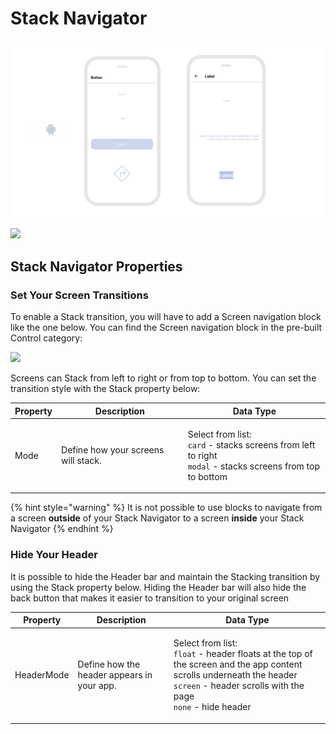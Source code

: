 # Stack Navigator

![](.gitbook/assets/thunkable-documentation-exhibits-85.png)

![](.gitbook/assets/thunkable-documentation-exhibits-84.png)

## Stack Navigator Properties

### Set Your Screen Transitions

To enable a Stack transition, you will have to add a Screen navigation block like the one below. You can find the Screen navigation block in the pre-built Control category:

![](.gitbook/assets/btn\_click\_1.png)

Screens can Stack from left to right or from top to bottom. You can set the transition style with the Stack property below:

| Property | Description                          | Data Type                                                                                                                                   |
| -------- | ------------------------------------ | ------------------------------------------------------------------------------------------------------------------------------------------- |
| Mode     | Define how your screens will stack.  | <p>Select from list:<br><code>card</code> - stacks screens from left to right<br><code>modal</code> - stacks screens from top to bottom</p> |

{% hint style="warning" %}
It is not possible to use blocks to navigate from a screen **outside** of your Stack Navigator to a screen **inside** your Stack Navigator
{% endhint %}

### Hide Your Header

It is possible to hide the Header bar and maintain the Stacking transition by using the Stack property below. Hiding the Header bar will also hide the back button that makes it easier to transition to your original screen

| Property   | Description                                | Data Type                                                                                                                                                                                                                          |
| ---------- | ------------------------------------------ | ---------------------------------------------------------------------------------------------------------------------------------------------------------------------------------------------------------------------------------- |
| HeaderMode | Define how the header appears in your app. | <p>Select from list:<br><code>float</code> - header floats at the top of the screen and the app content scrolls underneath the header<br><code>screen</code> - header scrolls with the page<br><code>none</code> - hide header</p> |
